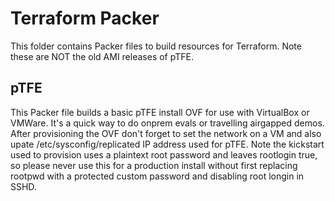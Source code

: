 # Terraform Packer
This folder contains Packer files to build resources for Terraform.  Note these are NOT the old AMI releases of pTFE.

## pTFE
This Packer file builds a basic pTFE install OVF for use with VirtualBox or VMWare.  It's a quick way to do onprem evals or travelling airgapped demos.  After provisioning the OVF don't forget to set the network on a VM and also upate /etc/sysconfig/replicated IP address used for pTFE.  Note the kickstart used to provision uses a plaintext root password and leaves rootlogin true, so please never use this for a production install without first replacing rootpwd with a protected custom password and disabling root longin in SSHD.
